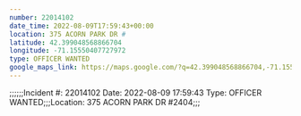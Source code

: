 ```yaml
---
number: 22014102
date_time: 2022-08-09T17:59:43+00:00
location: 375 ACORN PARK DR #
latitude: 42.399048568866704
longitude: -71.15550407727972
type: OFFICER WANTED
google_maps_link: https://maps.google.com/?q=42.399048568866704,-71.15550407727972
---
```


;;;;;;Incident #: 22014102  Date: 2022-08-09 17:59:43   Type: OFFICER WANTED;;;Location: 375 ACORN PARK DR #2404;;;
